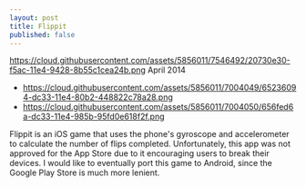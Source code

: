 ```yaml
---
layout: post
title: Flippit
published: false
---
```


https://cloud.githubusercontent.com/assets/5856011/7546492/20730e30-f5ac-11e4-9428-8b55c1cea24b.png
April 2014
  - https://cloud.githubusercontent.com/assets/5856011/7004049/65236094-dc33-11e4-80b2-448822c78a28.png
  - https://cloud.githubusercontent.com/assets/5856011/7004050/656fed6a-dc33-11e4-985b-95fd0e618f2f.png

Flippit is an iOS game that uses the phone's gyroscope and accelerometer to calculate the number of flips completed. Unfortunately, this app was not approved for the App Store due to it encouraging users to break their devices. I would like to eventually port this game to Android, since the Google Play Store is much more lenient.